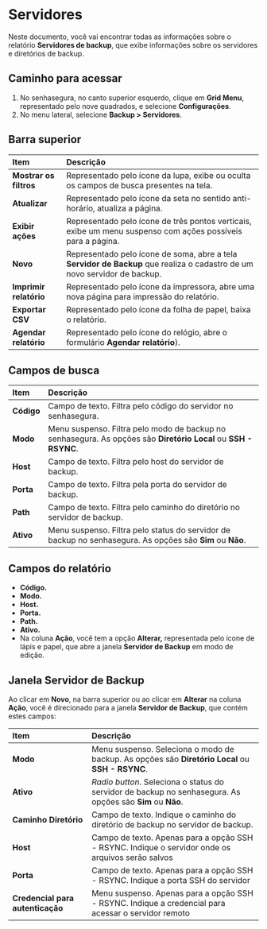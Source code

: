 # Servidores

Neste documento, você vai encontrar todas as informações sobre o relatório **Servidores de backup**, que exibe informações sobre os servidores e diretórios de backup.

## Caminho para acessar

1. No senhasegura, no canto superior esquerdo, clique em **Grid Menu**, representado pelo nove quadrados, e selecione **Configurações**.  
2. No menu lateral, selecione **Backup \> Servidores**.

## Barra superior

| Item | Descrição |
| :---- | :---- |
| **Mostrar os filtros** | Representado pelo ícone da lupa, exibe ou oculta os campos de busca presentes na tela. |
| **Atualizar** | Representado pelo ícone da seta no sentido anti-horário, atualiza a página. |
| **Exibir ações** | Representado pelo ícone de três pontos verticais, exibe um menu suspenso com ações possíveis para a página. |
| **Novo** | Representado pelo ícone de soma, abre a tela **Servidor de Backup** que realiza o cadastro de um novo servidor de backup. |
| **Imprimir relatório** | Representado pelo ícone da impressora, abre uma nova página para impressão do relatório. |
| **Exportar CSV** | Representado pelo ícone da folha de papel, baixa o relatório. |
| **Agendar relatório** | Representado pelo ícone do relógio, abre o formulário **Agendar relatório**). |

## Campos de busca

| Item | Descrição |
| :---- | :---- |
| **Código** | Campo de texto. Filtra pelo código do servidor no senhasegura. |
| **Modo** | Menu suspenso. Filtra pelo modo de backup no senhasegura. As opções são **Diretório Local** ou **SSH \- RSYNC**. |
| **Host** | Campo de texto. Filtra pelo host do servidor de backup. |
| **Porta** | Campo de texto. Filtra pela porta do servidor de backup. |
| **Path** | Campo de texto. Filtra pelo caminho do diretório no servidor de backup. |
| **Ativo** | Menu suspenso. Filtra pelo status do servidor de backup no senhasegura. As opções são **Sim** ou **Não**. |

## Campos do relatório

* **Código.**  
* **Modo.**  
* **Host.**  
* **Porta.**  
* **Path.**  
* **Ativo.**  
* Na coluna **Ação**, você tem a opção **Alterar,** representada pelo ícone de lápis e papel, que abre a janela **Servidor de Backup** em modo de edição.

## Janela Servidor de Backup

Ao clicar em **Novo**, na barra superior ou ao clicar em **Alterar** na coluna **Ação**, você é direcionado para a janela **Servidor de Backup**, que contém estes campos:

| Item | Descrição |
| :---- | :---- |
| **Modo** | Menu suspenso. Seleciona o modo de backup. As opções são **Diretório Local** ou **SSH \- RSYNC**. |
| **Ativo** | *Radio button*. Seleciona o status do servidor de backup no senhasegura. As opções são **Sim** ou **Não**. |
| **Caminho Diretório** | Campo de texto. Indique o caminho do diretório de backup no servidor de backup. |
| **Host** | Campo de texto. Apenas para a opção SSH \- RSYNC. Indique o servidor onde os arquivos serão salvos |
| **Porta** | Campo de texto. Apenas para a opção SSH \- RSYNC. Indique a porta SSH do servidor |
| **Credencial para autenticação** | Menu suspenso. Apenas para a opção SSH \- RSYNC. Indique a credencial para acessar o servidor remoto |

